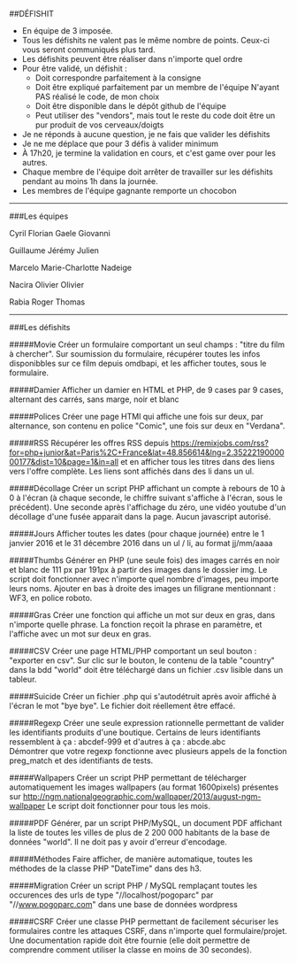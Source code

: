 ##DÉFISHIT

* En équipe de 3 imposée.
* Tous les défishits ne valent pas le même nombre de points. Ceux-ci vous seront communiqués plus tard.  
* Les défishits peuvent être réaliser dans n'importe quel ordre
* Pour être validé, un défishit :
  * Doit correspondre parfaitement à la consigne
  * Doit être expliqué parfaitement par un membre de l'équipe N'ayant PAS réalisé le code, de mon choix
  * Doit être disponible dans le dépôt github de l'équipe
  * Peut utiliser des "vendors", mais tout le reste du code doit être un pur produit de vos cerveaux/doigts
* Je ne réponds à aucune question, je ne fais que valider les défishits
* Je ne me déplace que pour 3 défis à valider minimum
* À 17h20, je termine la validation en cours, et c'est game over pour les autres. 
* Chaque membre de l'équipe doit arrêter de travailler sur les défishits pendant au moins 1h dans la journée.
* Les membres de l'équipe gagnante remporte un chocobon 

--------------

###Les équipes

Cyril
Florian
Gaele
Giovanni

Guillaume
Jérémy
Julien

Marcelo
Marie-Charlotte
Nadeige

Nacira
Olivier
Olivier

Rabia
Roger
Thomas

--------------

###Les défishits


#####Movie
Créer un formulaire comportant un seul champs : "titre du film à chercher". Sur soumission du formulaire, récupérer toutes les infos disponibbles sur ce film depuis omdbapi, et les afficher toutes, sous le formulaire. 

#####Damier
Afficher un damier en HTML et PHP, de 9 cases par 9 cases, alternant des carrés, sans marge, noir et blanc

#####Polices
Créer une page HTMl qui affiche une fois sur deux, par alternance, son contenu en police "Comic", une fois sur deux en "Verdana".

#####RSS
Récupérer les offres RSS depuis https://remixjobs.com/rss?for=php+junior&at=Paris%2C+France&lat=48.856614&lng=2.3522219000000177&dist=10&page=1&in=all et en afficher tous les titres dans des liens vers l'offre complète. Les liens sont affichés dans des li dans un ul. 

#####Décollage
Créer un script PHP affichant un compte à rebours de 10 à 0 à l'écran (à chaque seconde, le chiffre suivant s'affiche à l'écran, sous le précédent). Une seconde après l'affichage du zéro, une vidéo youtube d'un décollage d'une fusée apparait dans la page. Aucun javascript autorisé.

#####Jours
Afficher toutes les dates (pour chaque journée) entre le 1 janvier 2016 et le 31 décembre 2016 dans un ul / li, au format jj/mm/aaaa

#####Thumbs
Générer en PHP (une seule fois) des images carrés en noir et blanc de 111 px par 191px à partir des images dans le dossier img. Le script doit fonctionner avec n'importe quel nombre d'images, peu importe leurs noms. Ajouter en bas à droite des images un filigrane mentionnant : WF3, en police roboto. 

#####Gras
Créer une fonction qui affiche un mot sur deux en gras, dans n'importe quelle phrase. La fonction reçoit la phrase en paramètre, et l'affiche avec un mot sur deux en gras. 

#####CSV
Créer une page HTML/PHP comportant un seul bouton : "exporter en csv". Sur clic sur le bouton, le contenu de la table "country" dans la bdd "world" doit être téléchargé dans un fichier .csv lisible dans un tableur. 

#####Suicide
Créer un fichier .php qui s'autodétruit après avoir affiché à l'écran le mot "bye bye". Le fichier doit réellement être effacé. 

#####Regexp
Créer une seule expression rationnelle permettant de valider les identifiants produits d'une boutique. Certains de leurs identifiants ressemblent à ça : abcdef-999 et d'autres à ça : abcde.abc  
Démontrer que votre regexp fonctionne avec plusieurs appels de la fonction preg_match et des identifiants de tests. 

#####Wallpapers
Créer un script PHP permettant de télécharger automatiquement les images wallpapers (au format 1600pixels) présentes sur http://ngm.nationalgeographic.com/wallpaper/2013/august-ngm-wallpaper  Le script doit fonctionner pour tous les mois. 

#####PDF
Générer, par un script PHP/MySQL, un document PDF affichant la liste de toutes les villes de plus de 2 200 000 habitants de la base de données "world". Il ne doit pas y avoir d'erreur d'encodage. 

#####Méthodes
Faire afficher, de manière automatique, toutes les méthodes de la classe PHP "DateTime" dans des h3. 

#####Migration
Créer un script PHP / MySQL remplaçant toutes les occurences des urls de type "//localhost/pogoparc" par "//www.pogoparc.com" dans une base de données wordpress

#####CSRF
Créer une classe PHP permettant de facilement sécuriser les formulaires contre les attaques CSRF, dans n'importe quel formulaire/projet. Une documentation rapide doit être fournie (elle doit permettre de comprendre comment utiliser la classe en moins de 30 secondes). 
